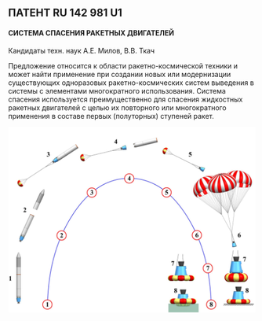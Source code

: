 ## ПАТЕНТ RU 142 981 U1 
#### СИСТЕМА СПАСЕНИЯ РАКЕТНЫХ ДВИГАТЕЛЕЙ

Кандидаты техн. наук А.Е. Милов, В.В. Ткач

Предложение относится к области ракетно-космической техники и может найти применение при создании новых или модернизации существующих одноразовых ракетно-космических систем выведения в системы с элементами многократного использования.  Система спасения используется преимущественно для спасения жидкостных ракетных двигателей с целью их повторного или многократного применения в составе первых (полуторных) ступеней ракет.

![текст](1c.jpg)